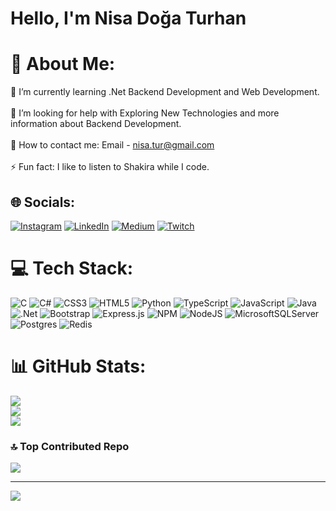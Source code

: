 # Hello, I'm Nisa Doğa Turhan
# 💫 About Me:
🌱 I’m currently learning .Net Backend Development and Web Development.<br><br>🤝 I’m looking for help with Exploring New Technologies and more information about Backend Development.<br><br>💬 How to contact me: Email - nisa.tur@gmail.com<br><br>⚡ Fun fact: I like to listen to Shakira while I code.


## 🌐 Socials:
[![Instagram](https://img.shields.io/badge/Instagram-%23E4405F.svg?logo=Instagram&logoColor=white)](https://instagram.com/https://www.instagram.com/nisatur/) [![LinkedIn](https://img.shields.io/badge/LinkedIn-%230077B5.svg?logo=linkedin&logoColor=white)](https://linkedin.com/in/https://www.linkedin.com/in/nisa-doga-turhan/) [![Medium](https://img.shields.io/badge/Medium-12100E?logo=medium&logoColor=white)](https://medium.com/@https://medium.com/@nisa.tur) [![Twitch](https://img.shields.io/badge/Twitch-%239146FF.svg?logo=Twitch&logoColor=white)](https://twitch.tv/https://www.twitch.tv/katpetrova) 

# 💻 Tech Stack:
![C](https://img.shields.io/badge/c-%2300599C.svg?style=flat&logo=c&logoColor=white) ![C#](https://img.shields.io/badge/c%23-%23239120.svg?style=flat&logo=c-sharp&logoColor=white) ![CSS3](https://img.shields.io/badge/css3-%231572B6.svg?style=flat&logo=css3&logoColor=white) ![HTML5](https://img.shields.io/badge/html5-%23E34F26.svg?style=flat&logo=html5&logoColor=white) ![Python](https://img.shields.io/badge/python-3670A0?style=flat&logo=python&logoColor=ffdd54) ![TypeScript](https://img.shields.io/badge/typescript-%23007ACC.svg?style=flat&logo=typescript&logoColor=white) ![JavaScript](https://img.shields.io/badge/javascript-%23323330.svg?style=flat&logo=javascript&logoColor=%23F7DF1E) ![Java](https://img.shields.io/badge/java-%23ED8B00.svg?style=flat&logo=java&logoColor=white) ![.Net](https://img.shields.io/badge/.NET-5C2D91?style=flat&logo=.net&logoColor=white) ![Bootstrap](https://img.shields.io/badge/bootstrap-%23563D7C.svg?style=flat&logo=bootstrap&logoColor=white) ![Express.js](https://img.shields.io/badge/express.js-%23404d59.svg?style=flat&logo=express&logoColor=%2361DAFB) ![NPM](https://img.shields.io/badge/NPM-%23000000.svg?style=flat&logo=npm&logoColor=white) ![NodeJS](https://img.shields.io/badge/node.js-6DA55F?style=flat&logo=node.js&logoColor=white) ![MicrosoftSQLServer](https://img.shields.io/badge/Microsoft%20SQL%20Sever-CC2927?style=flat&logo=microsoft%20sql%20server&logoColor=white) ![Postgres](https://img.shields.io/badge/postgres-%23316192.svg?style=flat&logo=postgresql&logoColor=white) ![Redis](https://img.shields.io/badge/redis-%23DD0031.svg?style=flat&logo=redis&logoColor=white)
# 📊 GitHub Stats:
![](https://github-readme-stats.vercel.app/api?username=doathe&theme=radical&hide_border=false&include_all_commits=false&count_private=false)<br/>
![](https://github-readme-streak-stats.herokuapp.com/?user=doathe&theme=radical&hide_border=false)<br/>
![](https://github-readme-stats.vercel.app/api/top-langs/?username=doathe&theme=radical&hide_border=false&include_all_commits=false&count_private=false&layout=compact)

### 🔝 Top Contributed Repo
![](https://github-contributor-stats.vercel.app/api?username=doathe&limit=5&theme=radical&combine_all_yearly_contributions=true)

---
[![](https://visitcount.itsvg.in/api?id=doathe&icon=7&color=5)](https://visitcount.itsvg.in)

<!-- Proudly created with GPRM ( https://gprm.itsvg.in ) -->
